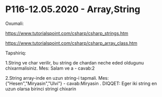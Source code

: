 # P116-12.05.2020 - Array,String

Oxumali:

https://www.tutorialspoint.com/csharp/csharp_strings.htm

https://www.tutorialspoint.com/csharp/csharp_array_class.htm


Tapshiriq:
 
1.String ve char  verilir, bu string de chardan neche eded oldugunu chixarmalisiniz. Mes: Salam ve a - cavab:2

2.String array-inde en uzun string-i tapmali. Mes: {"Hesen","Miryasin","Ulvi"} - cavab:Miryasin . DIQQET: Eger iki string en uzun olarsa birinci stringi chixarin
